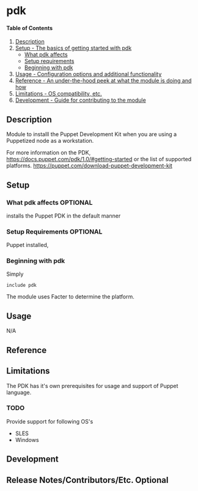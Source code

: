 
# pdk

#### Table of Contents

1. [Description](#description)
2. [Setup - The basics of getting started with pdk](#setup)
    * [What pdk affects](#what-pdk-affects)
    * [Setup requirements](#setup-requirements)
    * [Beginning with pdk](#beginning-with-pdk)
3. [Usage - Configuration options and additional functionality](#usage)
4. [Reference - An under-the-hood peek at what the module is doing and how](#reference)
5. [Limitations - OS compatibility, etc.](#limitations)
6. [Development - Guide for contributing to the module](#development)

## Description

Module to installl the Puppet Development Kit when you are using a Puppetized node as a workstation.

For more information on the PDK, https://docs.puppet.com/pdk/1.0/#getting-started or the list of supported platforms. https://puppet.com/download-puppet-development-kit

## Setup

### What pdk affects **OPTIONAL**

installs the Puppet PDK in the default manner

### Setup Requirements **OPTIONAL**

Puppet installed,

### Beginning with pdk

Simply
```
include pdk
```
The module uses Facter to determine the platform.
## Usage

N/A

## Reference


## Limitations

The PDK has it's own prerequisites for usage and support of Puppet language.

### TODO
Provide support for following OS's
* SLES
* Windows

## Development



## Release Notes/Contributors/Etc. **Optional**
